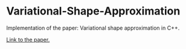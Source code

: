 # Variational-Shape-Approximation

Implementation of the paper: Variational shape approximation in C++.

[Link to the paper.](https://link-url-here.org](https://dl.acm.org/doi/10.1145/1015706.1015817)https://dl.acm.org/doi/10.1145/1015706.1015817)
